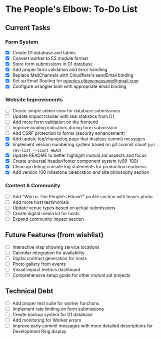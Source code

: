 # The People's Elbow: To-Do List

## Current Tasks

### Form System
- [x] Create D1 database and tables
- [x] Convert worker to ES module format
- [x] Store form submissions in D1 database
- [x] Add proper form validation and error handling
- [x] Replace MailChannels with Cloudflare's sendEmail binding
- [x] Set up Email Routing for peoples.elbow.massage@gmail.com
- [x] Configure wrangler.toml with appropriate email binding

### Website Improvements
- [ ] Create simple admin view for database submissions
- [ ] Update impact tracker with real statistics from D1
- [ ] Add more form validation on the frontend
- [ ] Improve loading indicators during form submission
- [ ] Add CSRF protection to forms (security enhancement)
- [x] Add update log/changelog page that displays commit messages
- [x] Implement version numbering system based on git commit count (`git rev-list --count HEAD`)
- [x] Update README to better highlight mutual aid aspects and focus
- [x] Create universal header/footer component system (v99-100)
- [x] Clean up debug console.log statements for production readiness
- [x] Add version 100 milestone celebration and site philosophy section

### Content & Community
- [ ] Add "Who is The People's Elbow?" profile section with teaser photo
- [ ] Add more host testimonials
- [ ] Update venue types based on actual submissions
- [ ] Create digital media kit for hosts
- [ ] Expand community impact section

## Future Features (from wishlist)
- [ ] Interactive map showing service locations
- [ ] Calendar integration for availability
- [ ] Digital contract generation for hosts
- [ ] Photo gallery from events
- [ ] Visual impact metrics dashboard
- [ ] Comprehensive setup guide for other mutual aid projects

## Technical Debt
- [ ] Add proper test suite for worker functions
- [ ] Implement rate limiting on form submissions
- [ ] Create backup system for D1 database
- [ ] Add monitoring for Worker errors
- [ ] Improve early commit messages with more detailed descriptions for Development Ring display
